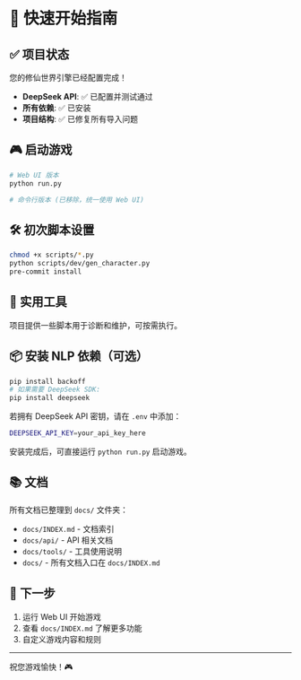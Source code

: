 # 🚀 快速开始指南

## ✅ 项目状态

您的修仙世界引擎已经配置完成！

- **DeepSeek API**: ✅ 已配置并测试通过
- **所有依赖**: ✅ 已安装
- **项目结构**: ✅ 已修复所有导入问题

## 🎮 启动游戏

```bash
# Web UI 版本
python run.py

# 命令行版本 (已移除，统一使用 Web UI)
```
## 🛠 初次脚本设置
```bash
chmod +x scripts/*.py
python scripts/dev/gen_character.py
pre-commit install
```


## 🔧 实用工具

项目提供一些脚本用于诊断和维护，可按需执行。
## 📦 安装 NLP 依赖（可选）
```bash
pip install backoff
# 如果需要 DeepSeek SDK:
pip install deepseek
```

若拥有 DeepSeek API 密钥，请在 `.env` 中添加：
```bash
DEEPSEEK_API_KEY=your_api_key_here
```
安装完成后，可直接运行 `python run.py` 启动游戏。


## 📚 文档

所有文档已整理到 `docs/` 文件夹：
- `docs/INDEX.md` - 文档索引
- `docs/api/` - API 相关文档
- `docs/tools/` - 工具使用说明
- `docs/` - 所有文档入口在 `docs/INDEX.md`

## 🎯 下一步

1. 运行 Web UI 开始游戏
2. 查看 `docs/INDEX.md` 了解更多功能
3. 自定义游戏内容和规则

---

祝您游戏愉快！🎮
